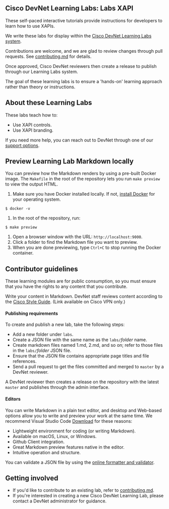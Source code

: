 ## Cisco DevNet Learning Labs: Labs XAPI

These self-paced interactive tutorials provide instructions for developers to learn how to use XAPIs.

We write these labs for display within the [Cisco DevNet Learning Labs system](https://learninglabs.cisco.com).

Contributions are welcome, and we are glad to review changes through pull requests. See [contributing.md](contributing.md) for details.

Once approved, Cisco DevNet reviewers then create a release to publish through our Learning Labs system.

The goal of these learning labs is to ensure a 'hands-on' learning approach rather than theory or instructions.

## About these Learning Labs

These labs teach how to:
* Use XAPI controls.
* Use XAPI branding.

If you need more help, you can reach out to DevNet through one of our [support options](https://developer.cisco.com/site/devnet/support/).

## Preview Learning Lab Markdown locally

You can preview how the Markdown renders by using a pre-built Docker image. The `Makefile` in the root of the repository lets you run `make preview` to view the output HTML.

1. Make sure you have Docker installed locally. If not, [install Docker](https://docs.docker.com/install/) for your operating system.
```
$ docker -v
```
1. In the root of the repository, run:
```
$ make preview
```
1. Open a browser window with the URL: `http://localhost:9000`.
1. Click a folder to find the Markdown file you want to preview.
1. When you are done previewing, type `Ctrl+C` to stop running the Docker container.

## Contributor guidelines

These learning modules are for public consumption, so you must ensure that you have the rights to any content that you contribute.

Write your content in Markdown. DevNet staff reviews content according to the [Cisco Style Guide](http://www-author.cisco.com/c/en/us/td/docs/general/style/guide/Latest/stylegd.html). (Link available on Cisco VPN only.)

#### Publishing requirements

To create and publish a new lab, take the following steps:
- Add a new folder under `labs`.
- Create a JSON file with the same name as the `labs/`_folder_ name.
- Create markdown files named 1.md, 2.md, and so on; refer to those files in the `labs/`_folder_ JSON file.
- Ensure that the JSON file contains appropriate page titles and file references.
- Send a pull request to get the files committed and merged to `master` by a DevNet reviewer.

A DevNet reviewer then creates a release on the repository with the latest `master` and publishes through the admin interface.

#### Editors

You can write Markdown in a plain text editor, and desktop and Web-based options allow you to write and preview your work at the same time. We recommend Visual Studio Code [Download](https://code.visualstudio.com/) for these reasons:
- Lightweight environment for coding (or writing Markdown).
- Available on macOS, Linux, or Windows.
- Github Client integration.
- Great Markdown preview features native in the editor.
- Intuitive operation and structure.

You can validate a JSON file by using the [online formatter and validator](https://jsonformatter.curiousconcept.com).

## Getting involved

* If you'd like to contribute to an existing lab, refer to [contributing.md](contributing.md).
* If you're interested in creating a new Cisco DevNet Learning Lab, please contact a DevNet administrator for guidance.

